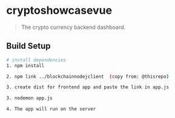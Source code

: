 # cryptoshowcasevue

> The crypto currency backend dashboard.

## Build Setup

``` bash
# install dependencies
1. npm install

2. npm link ../blockchainnodejclient  (copy from: @thisrepo)

3. create dist for frontend app and paste the link in app.js

3. nodemon app.js

4. The app will run on the server
 